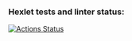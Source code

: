 ### Hexlet tests and linter status:
[![Actions Status](https://github.com/Stonn3/frontend-project-46/actions/workflows/hexlet-check.yml/badge.svg)](https://github.com/Stonn3/frontend-project-46/actions)